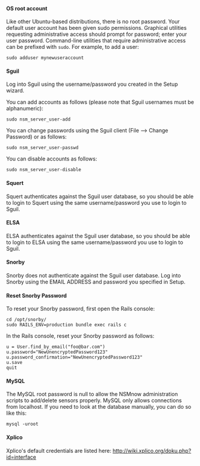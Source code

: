 #### OS root account ####

Like other Ubuntu-based distributions, there is no root password. Your default user account has been given sudo permissions. Graphical utilities requesting administrative access should prompt for password; enter your user password. Command-line utilities that require administrative access can be prefixed with `sudo`. For example, to add a user:
```
sudo adduser mynewuseraccount
```

#### Sguil ####
Log into Sguil using the username/password you created in the Setup wizard.  

You can add accounts as follows (please note that Sguil usernames must be alphanumeric): 
```
sudo nsm_server_user-add
```
You can change passwords using the Sguil client (File --> Change Password) or as follows: 
```
sudo nsm_server_user-passwd
```
You can disable accounts as follows:
```
sudo nsm_server_user-disable
```

#### Squert ####
Squert authenticates against the Sguil user database, so you should be able to login to Squert using the same username/password you use to login to Sguil.

#### ELSA ####
ELSA authenticates against the Sguil user database, so you should be able to login to ELSA using the same username/password you use to login to Sguil.

#### Snorby ####
Snorby does not authenticate against the Sguil user database.  Log into Snorby using the EMAIL ADDRESS and password you specified in Setup.

#### Reset Snorby Password ####
To reset your Snorby password, first open the Rails console:
```
cd /opt/snorby/
sudo RAILS_ENV=production bundle exec rails c
```
In the Rails console, reset your Snorby password as follows:
```
u = User.find_by_email("foo@bar.com")
u.password="NewUnencryptedPassword123"
u.password_confirmation="NewUnencryptedPassword123"
u.save
quit
```

#### MySQL ####
The MySQL root password is null to allow the NSMnow administration scripts to add/delete sensors properly. MySQL only allows connections from localhost.  If you need to look at the database manually, you can do so like this:
```
mysql -uroot
```

#### Xplico ####
Xplico's default credentials are listed here:
http://wiki.xplico.org/doku.php?id=interface